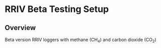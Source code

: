 
# RRIV Beta Testing Setup
## Overview
Beta version RRIV loggers with methane (CH<sub>4</sub>) and carbon dioxide (CO<sub>2</sub>) 
